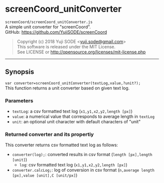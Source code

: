 # screenCoord_unitConverter
`screenCoord/screenCoord_unitConverter.js`  
A simple unit converter for "screenCoord".  
GitHub: https://github.com/YujiSODE/screenCoord  
>Copyright (c) 2018 Yuji SODE \<yuji.sode@gmail.com\>  
>This software is released under the MIT License.  
>See LICENSE or http://opensource.org/licenses/mit-license.php
______
## Synopsis
`var converter=screenCoord_unitConverter(textLog,value,?unit?);`  
This function returns a unit converter based on given text log.

### Parameters
- `textLog`: a csv formatted text log (`x1,y1,x2,y2,length [px]`)
- `value`: a numerical value that corresponds to average length in `textLog`
- `unit`: an optional unit character with default characters of "unit"

### Returned converter and its propertiy
This converter returns csv formatted text log as follows:
- `converter(log);`: converted results in csv format (`length [px],length [unit]`)
  - `log`: csv formatted text log (`x1,y1,x2,y2,length [px]`)
- `converter.calcLog;`: log of conversion in csv format (`n,average length [px],value [unit],C [unit/px]`)
